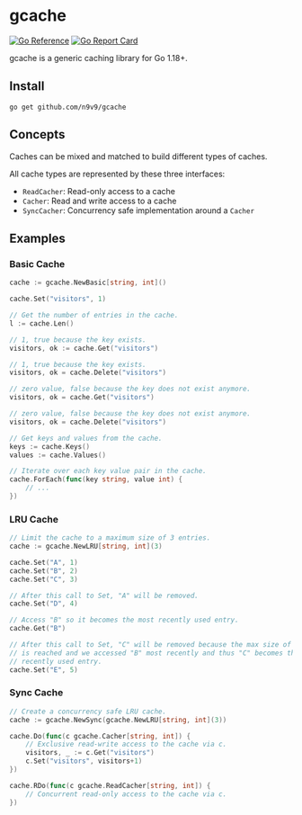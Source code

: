 # gcache

[![Go Reference](https://pkg.go.dev/badge/github.com/n9v9/gcache.svg)](https://pkg.go.dev/github.com/n9v9/gcache)
[![Go Report Card](https://goreportcard.com/badge/github.com/n9v9/gcache)](https://goreportcard.com/report/github.com/n9v9/gcache)

gcache is a generic caching library for Go 1.18+.

## Install

```
go get github.com/n9v9/gcache
```

## Concepts

Caches can be mixed and matched to build different types of caches.

All cache types are represented by these three interfaces:

-   `ReadCacher`: Read-only access to a cache
-   `Cacher`: Read and write access to a cache
-   `SyncCacher`: Concurrency safe implementation around a `Cacher`

## Examples

### Basic Cache

```go
cache := gcache.NewBasic[string, int]()

cache.Set("visitors", 1)

// Get the number of entries in the cache.
l := cache.Len()

// 1, true because the key exists.
visitors, ok := cache.Get("visitors")

// 1, true because the key exists.
visitors, ok = cache.Delete("visitors")

// zero value, false because the key does not exist anymore.
visitors, ok = cache.Get("visitors")

// zero value, false because the key does not exist anymore.
visitors, ok = cache.Delete("visitors")

// Get keys and values from the cache.
keys := cache.Keys()
values := cache.Values()

// Iterate over each key value pair in the cache.
cache.ForEach(func(key string, value int) {
    // ...
})
```

### LRU Cache

```go
// Limit the cache to a maximum size of 3 entries.
cache := gcache.NewLRU[string, int](3)

cache.Set("A", 1)
cache.Set("B", 2)
cache.Set("C", 3)

// After this call to Set, "A" will be removed.
cache.Set("D", 4)

// Access "B" so it becomes the most recently used entry.
cache.Get("B")

// After this call to Set, "C" will be removed because the max size of the cache
// is reached and we accessed "B" most recently and thus "C" becomes the least
// recently used entry.
cache.Set("E", 5)
```

### Sync Cache

```go
// Create a concurrency safe LRU cache.
cache := gcache.NewSync(gcache.NewLRU[string, int](3))

cache.Do(func(c gcache.Cacher[string, int]) {
    // Exclusive read-write access to the cache via c.
    visitors, _ := c.Get("visitors")
    c.Set("visitors", visitors+1)
})

cache.RDo(func(c gcache.ReadCacher[string, int]) {
    // Concurrent read-only access to the cache via c.
})
```
